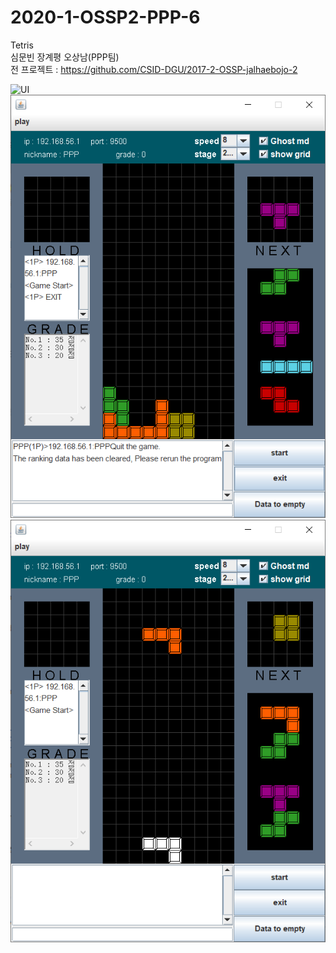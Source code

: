 # 2020-1-OSSP2-PPP-6
Tetris  
심문빈 장계평 오상남(PPP팀)  
전 프로젝트 : https://github.com/CSID-DGU/2017-2-OSSP-jalhaebojo-2

![UI](https://github.com/CSID-DGU/2020-1-OSSP2-PPP-6/blob/master//UI.png)
![DataToRemove](https://github.com/CSID-DGU/2020-1-OSSP2-PPP-6/blob/master/%EC%8B%A4%ED%96%89%ED%99%94%EB%A9%B4/%EB%8D%B0%EC%9D%B4%ED%84%B0%20%EC%A7%80%EC%9A%B0%EA%B8%B0.png)
![RankTest](https://github.com/CSID-DGU/2020-1-OSSP2-PPP-6/blob/master/%EC%8B%A4%ED%96%89%ED%99%94%EB%A9%B4/%EC%84%B1%EC%A0%81%20%EC%B0%BD%20test.png)
